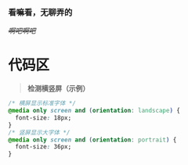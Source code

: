 ### 看嘛看，无聊弄的
~~*啊吧啊吧*~~
# 代码区
> **检测横竖屏（示例）**
```css
/* 横屏显示标准字体 */
@media only screen and (orientation: landscape) {
  font-size: 18px;
}
/* 竖屏显示大字体 */
@media only screen and (orientation: portrait) {
  font-size: 36px;
}
```